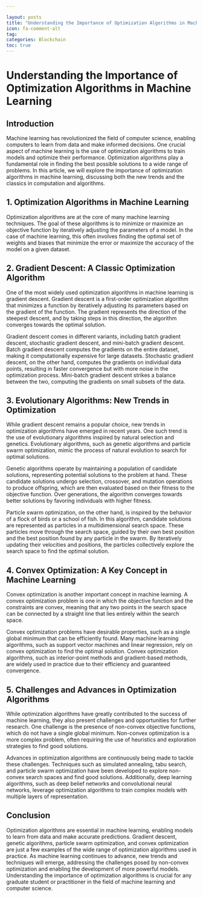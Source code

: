 ```yaml
---

layout: posts
title: "Understanding the Importance of Optimization Algorithms in Machine Learning"
icon: fa-comment-alt
tag:      
categories: Blockchain
toc: true
---
```




# Understanding the Importance of Optimization Algorithms in Machine Learning

## Introduction

Machine learning has revolutionized the field of computer science, enabling computers to learn from data and make informed decisions. One crucial aspect of machine learning is the use of optimization algorithms to train models and optimize their performance. Optimization algorithms play a fundamental role in finding the best possible solutions to a wide range of problems. In this article, we will explore the importance of optimization algorithms in machine learning, discussing both the new trends and the classics in computation and algorithms.

## 1. Optimization Algorithms in Machine Learning

Optimization algorithms are at the core of many machine learning techniques. The goal of these algorithms is to minimize or maximize an objective function by iteratively adjusting the parameters of a model. In the case of machine learning, this often involves finding the optimal set of weights and biases that minimize the error or maximize the accuracy of the model on a given dataset.

## 2. Gradient Descent: A Classic Optimization Algorithm

One of the most widely used optimization algorithms in machine learning is gradient descent. Gradient descent is a first-order optimization algorithm that minimizes a function by iteratively adjusting its parameters based on the gradient of the function. The gradient represents the direction of the steepest descent, and by taking steps in this direction, the algorithm converges towards the optimal solution.

Gradient descent comes in different variants, including batch gradient descent, stochastic gradient descent, and mini-batch gradient descent. Batch gradient descent computes the gradients on the entire dataset, making it computationally expensive for large datasets. Stochastic gradient descent, on the other hand, computes the gradients on individual data points, resulting in faster convergence but with more noise in the optimization process. Mini-batch gradient descent strikes a balance between the two, computing the gradients on small subsets of the data.

## 3. Evolutionary Algorithms: New Trends in Optimization

While gradient descent remains a popular choice, new trends in optimization algorithms have emerged in recent years. One such trend is the use of evolutionary algorithms inspired by natural selection and genetics. Evolutionary algorithms, such as genetic algorithms and particle swarm optimization, mimic the process of natural evolution to search for optimal solutions.

Genetic algorithms operate by maintaining a population of candidate solutions, representing potential solutions to the problem at hand. These candidate solutions undergo selection, crossover, and mutation operations to produce offspring, which are then evaluated based on their fitness to the objective function. Over generations, the algorithm converges towards better solutions by favoring individuals with higher fitness.

Particle swarm optimization, on the other hand, is inspired by the behavior of a flock of birds or a school of fish. In this algorithm, candidate solutions are represented as particles in a multidimensional search space. These particles move through the search space, guided by their own best position and the best position found by any particle in the swarm. By iteratively updating their velocities and positions, the particles collectively explore the search space to find the optimal solution.

## 4. Convex Optimization: A Key Concept in Machine Learning

Convex optimization is another important concept in machine learning. A convex optimization problem is one in which the objective function and the constraints are convex, meaning that any two points in the search space can be connected by a straight line that lies entirely within the search space.

Convex optimization problems have desirable properties, such as a single global minimum that can be efficiently found. Many machine learning algorithms, such as support vector machines and linear regression, rely on convex optimization to find the optimal solution. Convex optimization algorithms, such as interior-point methods and gradient-based methods, are widely used in practice due to their efficiency and guaranteed convergence.

## 5. Challenges and Advances in Optimization Algorithms

While optimization algorithms have greatly contributed to the success of machine learning, they also present challenges and opportunities for further research. One challenge is the presence of non-convex objective functions, which do not have a single global minimum. Non-convex optimization is a more complex problem, often requiring the use of heuristics and exploration strategies to find good solutions.

Advances in optimization algorithms are continuously being made to tackle these challenges. Techniques such as simulated annealing, tabu search, and particle swarm optimization have been developed to explore non-convex search spaces and find good solutions. Additionally, deep learning algorithms, such as deep belief networks and convolutional neural networks, leverage optimization algorithms to train complex models with multiple layers of representation.

## Conclusion

Optimization algorithms are essential in machine learning, enabling models to learn from data and make accurate predictions. Gradient descent, genetic algorithms, particle swarm optimization, and convex optimization are just a few examples of the wide range of optimization algorithms used in practice. As machine learning continues to advance, new trends and techniques will emerge, addressing the challenges posed by non-convex optimization and enabling the development of more powerful models. Understanding the importance of optimization algorithms is crucial for any graduate student or practitioner in the field of machine learning and computer science.